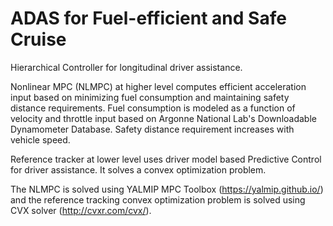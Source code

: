 # ADAS for Fuel-efficient and Safe Cruise

Hierarchical Controller for longitudinal driver assistance.

Nonlinear MPC (NLMPC) at higher level computes efficient acceleration input based on minimizing fuel consumption and maintaining safety distance requirements. Fuel consumption is modeled as a function of velocity and throttle input based on Argonne National Lab's Downloadable Dynamometer Database. Safety distance requirement increases with vehicle speed.

Reference tracker at lower level uses driver model based Predictive Control for driver assistance. It solves a convex optimization problem.

The NLMPC is solved using YALMIP MPC Toolbox (https://yalmip.github.io/) and the reference tracking convex optimization problem is solved using CVX solver (http://cvxr.com/cvx/).
